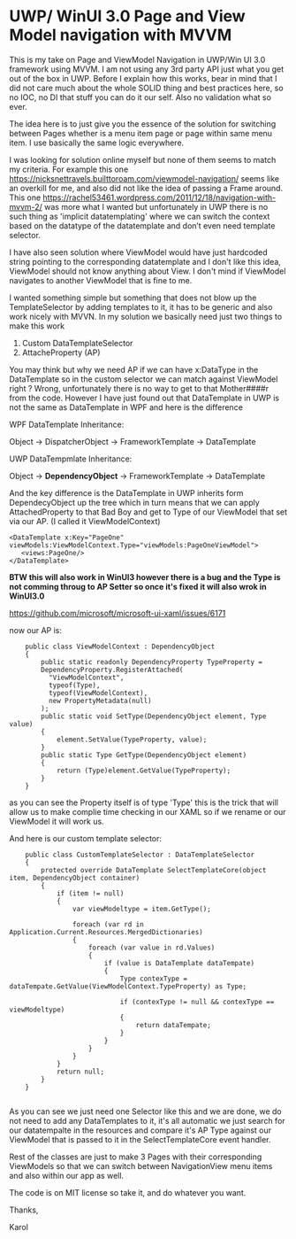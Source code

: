 # UWP/ WinUI 3.0 Page and View Model navigation with MVVM
This is my take on Page and ViewModel Navigation in UWP/Win UI 3.0 framework using MVVM. I am not using any 3rd party API just what you get out of the box in UWP.
Before I explain how this works, bear in mind that I did not care much about the whole SOLID thing and best practices here, so no IOC, no DI that stuff you can do it our self.
Also no validation what so ever. 

The idea here is to just give you the essence of the solution for switching between Pages whether is a menu item page or page within same menu item. I use basically the same logic everywhere.


I was looking for solution online myself but none of them seems to match my criteria.
For example this one https://nicksnettravels.builttoroam.com/viewmodel-navigation/ seems like an overkill for me, and also did not like the idea of passing a Frame around.
This one https://rachel53461.wordpress.com/2011/12/18/navigation-with-mvvm-2/ was more what I wanted but unfortunately in UWP there is no such thing as 'implicit datatemplating' where we can switch the context based on the datatype of the datatemplate and don’t even need template selector. 

I have also seen solution where ViewModel would have just hardcoded string pointing to the corresponding datatemplate and I don't like this idea, ViewModel should not know anything about View.
I don't mind if ViewModel navigates to another ViewModel that is fine to me.

I wanted something simple but something that does not blow up the TemplateSelector by adding templates to it, it has to be generic and also work nicely with MVVN.
In my solution we basically need just two things to make this work 
1. Custom DataTemplateSelector 
2. AttacheProperty (AP)

You may think but why we need AP if we can have x:DataType in the DataTemplate so in the custom selector we can match against ViewModel right ? Wrong, unfortunately there is
no way to get to that Mother####r from the code. 
However I have just found out that DataTemplate in UWP is not the same as DataTemplate in WPF and here is the difference

WPF DataTemplate Inheritance:

Object -> DispatcherObject -> FrameworkTemplate -> DataTemplate

UWP DataTempmlate Inheritance: 

Object -> **DependencyObject** -> FrameworkTemplate -> DataTemplate

And the key difference is the  DataTemplate in UWP inherits form DependecyObject up the tree which in turn means that we can apply AttachedProperty to that Bad Boy and get to Type of our ViewModel that set via our AP. (I called it ViewModelContext)


```
<DataTemplate x:Key="PageOne" viewModels:ViewModelContext.Type="viewModels:PageOneViewModel">
   <views:PageOne/>
</DataTemplate>
```

**BTW this will also work in WinUI3 however there is a bug and the Type is not comming throug to AP Setter so once it's fixed it will also wrok in WinUI3.0**

https://github.com/microsoft/microsoft-ui-xaml/issues/6171

now our AP is:

```
    public class ViewModelContext : DependencyObject
    {
        public static readonly DependencyProperty TypeProperty =
        DependencyProperty.RegisterAttached(
          "ViewModelContext",
          typeof(Type),
          typeof(ViewModelContext),
          new PropertyMetadata(null)
        );
        public static void SetType(DependencyObject element, Type value)
        {
            element.SetValue(TypeProperty, value);
        }
        public static Type GetType(DependencyObject element)
        {
            return (Type)element.GetValue(TypeProperty);
        }
    }
```
as you can see the Property itself is of type 'Type' this is the trick that will allow us to make complie time checking in our XAML so if we rename or our ViewModel it will work us.

And here is our custom template selector:

```
    public class CustomTemplateSelector : DataTemplateSelector
    {
        protected override DataTemplate SelectTemplateCore(object item, DependencyObject container)
        {
            if (item != null)
            {
                var viewModeltype = item.GetType();

                foreach (var rd in Application.Current.Resources.MergedDictionaries)
                {
                    foreach (var value in rd.Values)
                    {
                        if (value is DataTemplate dataTempate)
                        {
                            Type contexType = dataTempate.GetValue(ViewModelContext.TypeProperty) as Type;

                            if (contexType != null && contexType == viewModeltype)
                            {
                                return dataTempate;
                            }
                        }
                    }
                }
            }
            return null;
        }
    }
    
```

As you can see we just need one Selector like this and we are done, we do not need to add any DataTemplates to it, it's all automatic we just search for our datatempalte in the resources and compare it's AP Type against our ViewModel that is passed to it in the SelectTemplateCore event handler.
   
Rest of the classes are just to make 3 Pages with their corresponding  ViewModels so that we can switch between NavigationView menu items and also within our app as well.

The code is on MIT license so take it, and do whatever you want.

Thanks,

Karol
